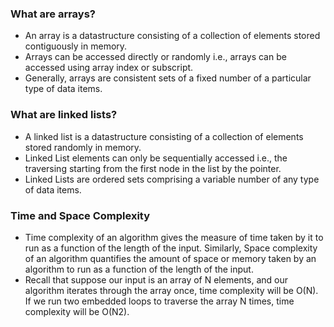### What are arrays?

   - An array is a datastructure consisting of a collection of elements stored contiguously in memory.
   - Arrays can be accessed directly or randomly i.e., arrays can be accessed using array index or subscript.
   - Generally, arrays are consistent sets of a fixed number of a particular type of data items.

### What are linked lists?

   - A linked list is a datastructure consisting of a collection of elements stored randomly in memory.
   - Linked List elements can only be sequentially accessed i.e., the traversing starting from the first node in the list by the pointer.
   - Linked Lists are ordered sets comprising a variable number of any type of data items.

### Time and Space Complexity

   - Time complexity of an algorithm gives the measure of time taken by it to run as a function of the length of the input. Similarly, Space complexity of an algorithm quantifies the amount of space or memory taken by an algorithm to run as a function of the length of the input.
   - Recall that suppose our input is an array of N elements, and our algorithm iterates through the array once, time complexity will be O(N). If we run two embedded loops to traverse the array N times, time complexity will be O(N2).



